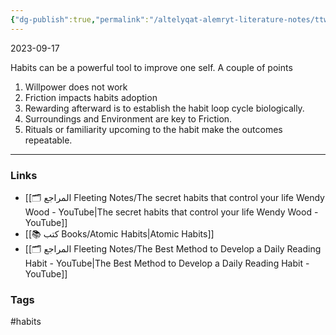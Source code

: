 ```yaml
---
{"dg-publish":true,"permalink":"/altelyqat-alemryt-literature-notes/ttwyr-aldhat-self-development/habits-explained/"}
---
```


2023-09-17

Habits can be a powerful tool to improve one self. A couple of points
1) Willpower does not work
2) Friction impacts habits adoption
3) Rewarding afterward is to establish the habit loop cycle biologically.
4) Surroundings and Environment are key to Friction.
5) Rituals or familiarity upcoming to the habit make the outcomes repeatable. 

---------------
### Links 
- [[🗂️ المراجع Fleeting Notes/The secret habits that control your life  Wendy Wood - YouTube\|The secret habits that control your life  Wendy Wood - YouTube]]
- [[📚 كتب Books/Atomic Habits\|Atomic Habits]]
- [[🗂️ المراجع Fleeting Notes/The Best Method to Develop a Daily Reading Habit - YouTube\|The Best Method to Develop a Daily Reading Habit - YouTube]]

### Tags
#habits

